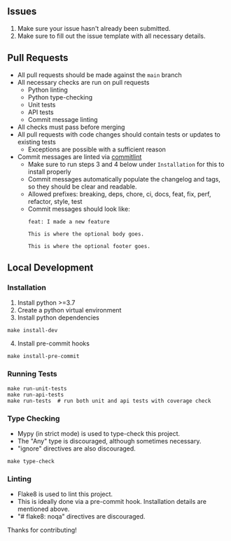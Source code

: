 ## Issues
1. Make sure your issue hasn't already been submitted.
2. Make sure to fill out the issue template with all necessary details.

## Pull Requests
- All pull requests should be made against the `main` branch
- All necessary checks are run on pull requests
  - Python linting
  - Python type-checking
  - Unit tests
  - API tests
  - Commit message linting
- All checks must pass before merging
- All pull requests with code changes should contain tests or updates to existing tests
  - Exceptions are possible with a sufficient reason
- Commit messages are linted via [commitlint](https://commitlint.js.org/#/)
    - Make sure to run steps 3 and 4 below under `Installation` for this to install properly
    - Commit messages automatically populate the changelog and tags, so they should be clear and readable.
    - Allowed prefixes: breaking, deps, chore, ci, docs, feat, fix, perf, refactor, style, test
    - Commit messages should look like:
        ```
        feat: I made a new feature

        This is where the optional body goes.

        This is where the optional footer goes.
        ```

## Local Development

### Installation
1. Install python >=3.7
2. Create a python virtual environment
3. Install python dependencies
```shell
make install-dev
```
4. Install pre-commit hooks
```shell
make install-pre-commit
```

### Running Tests
```shell
make run-unit-tests
make run-api-tests
make run-tests  # run both unit and api tests with coverage check
```

### Type Checking
- Mypy (in strict mode) is used to type-check this project.
- The "Any" type is discouraged, although sometimes necessary.
- "ignore" directives are also discouraged.

```shell
make type-check
```

### Linting
- Flake8 is used to lint this project.
- This is ideally done via a pre-commit hook. Installation details are mentioned above.
- "# flake8: noqa" directives are discouraged.

Thanks for contributing!
